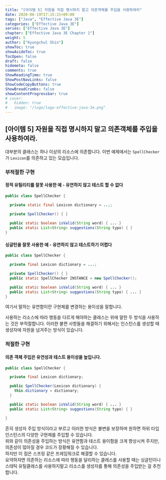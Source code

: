 ```yaml
---
title: "[아이템 5] 자원을 직접 명시하지 말고 의존객체를 주입을 사용하여라"
date: 2020-06-19T17:15:21+09:00
tags: ["Java", "Effective Java 3E"]
categories: ["Effective Java 3E"]
series: ["Effective Java 3E"]
chapter: ["Effective Java 3E Chapter 1"]
weight: 5
author: ["Kyungchul Shin"]
showToc: true
showAsideToc: true
TocOpen: false
draft: false
hidemeta: false
comments: true
ShowReadingTime: true
ShowPostNavLinks: false
ShowCodeCopyButtons: true
ShowBreadCrumbs: false
showContentProgressbar: true
# cover:
#   hidden: true
#   image: "/logo/logo-effective-java-3e.png"
---
```

## [아이템 5] 자원을 직접 명시하지 말고 의존객체를 주입을 사용하여라.

대부분의 클래스는 하나 이상의 리소스에 의존합니다. 이번 예제에서는 `SpellChecker`가 `Lexicon`를 의존하고 있는 모습입니다.
   
### 부적절한 구현
#### **정적 유틸리티를 잘못 사용한 예 - 유연하지 않고 테스트 할 수 없다**

``` java
public class SpellChecker {

  private static final Lexicon dictionary = ...;

  private SpellChecker() { } 
  
  public static boolean isValid(String word) { ... }
  public static List<String> suggestions(String typo) { }  
}
```
#### **싱글턴을 잘못 사용한 예 - 유연하지 않고 테스트하기 어렵다**
``` java
public class SpellChecker {

  private final Lexicon dictionary = ...;

  private SpellChecker() { }
  public static SpellChecker INSTANCE = new SpellChecker();

  public static boolean isValid(String word) { ... }
  public static List<String> suggestions(String typo) { ... }
}
```
여기서 말하는 유연함이란 구현체를 변경하는 용이성을 말합니다.
   
사용하는 리소스에 따라 행동을 다르게 해야하는 클래스는 위에 말한 두 방식을 사용하는 것은 부적절합니다. 이러한 불편 사항들을 해결하기 위해서는 인스턴스를 생성할 때 생성자에 자원을 넘겨주는 방식이 있습니다.
### 적절한 구현
#### **의존 객체 주입은 유연성과 테스트 용이성을 높입니다.**
   

``` java
public class SpellChecker {

  private final Lexicon dictionary;

  public SpellChecker(Lexicon dictionary) {
    this.dictionary = dictionary;
  }

  public static boolean isValid(String word) { ... }
  public static List<String> suggestions(String typo) { }

}
```
흔히 생성자 주입 방식이라고 부르고 이러한 방식은 불변을 보장하며 원하면 하위 타입 인스턴스의 다양한 구현체를 주입할 수 있습니다.   
위와 같이 의존성을 주입하는 방식은 유연함과 테스트 용이함을 크게 향상시켜 주지만, 의존성이 많아질 경우 코드가 장황해질 수 있습니다.   
하지만 이 점은 스프링 같은 프레임워크로 해결할 수 있습니다.    
요약하자면 의존하는 리소스에 따라 행동을 달리하는 클레스를 사용할 때는 싱글턴이나 스태틱 유틸클래스를 사용하지말고
리소스를 생성자를 통해 의존성을 주입받는 걸 추천합니다.
